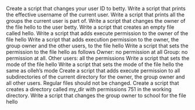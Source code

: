 Create a script that changes your user ID to betty.
Write a script that prints the effective username of the current user.
Write a script that prints all the groups the current user is part of.
Write a script that changes the owner of the file hello to the user betty.
Write a script that creates an empty file called hello.
Write a script that adds execute permission to the owner of the file hello
Write a script that adds execution permission to the owner, the group owner and the other users, to the file hello
Write a script that sets the permission to the file hello as follows
Owner: no permission at all
Group: no permission at all.
Other users: all the permissions
Write a script that sets the mode of the file hello
Write a script that sets the mode of the file hello the same as olleh’s mode
Create a script that adds execute permission to all subdirectories of the current directory for the owner, the group owner and all other users. Regular files should not be changed.
Create a script that creates a directory called my_dir with permissions 751 in the working directory.
Write a script that changes the group owner to school for the file hello

